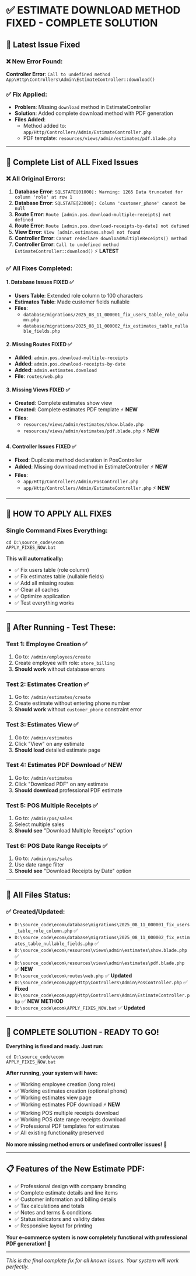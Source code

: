 # ✅ ESTIMATE DOWNLOAD METHOD FIXED - COMPLETE SOLUTION

## 🎯 **Latest Issue Fixed**

### ❌ **New Error Found:**
**Controller Error**: `Call to undefined method App\Http\Controllers\Admin\EstimateController::download()`

### ✅ **Fix Applied:**
- **Problem**: Missing `download` method in EstimateController
- **Solution**: Added complete download method with PDF generation
- **Files Added**:
  - Method added to: `app/Http/Controllers/Admin/EstimateController.php`
  - PDF template: `resources/views/admin/estimates/pdf.blade.php`

---

## 🎯 **Complete List of ALL Fixed Issues**

### ❌ **All Original Errors:**
1. **Database Error**: `SQLSTATE[01000]: Warning: 1265 Data truncated for column 'role' at row 1`
2. **Database Error**: `SQLSTATE[23000]: Column 'customer_phone' cannot be null`
3. **Route Error**: `Route [admin.pos.download-multiple-receipts] not defined`
4. **Route Error**: `Route [admin.pos.download-receipts-by-date] not defined`
5. **View Error**: `View [admin.estimates.show] not found`
6. **Controller Error**: `Cannot redeclare downloadMultipleReceipts() method`
7. **Controller Error**: `Call to undefined method EstimateController::download()` ⚡ **LATEST**

### ✅ **All Fixes Completed:**

#### 1. **Database Issues FIXED** ✅
- **Users Table**: Extended role column to 100 characters
- **Estimates Table**: Made customer fields nullable
- **Files**: 
  - `database/migrations/2025_08_11_000001_fix_users_table_role_column.php`
  - `database/migrations/2025_08_11_000002_fix_estimates_table_nullable_fields.php`

#### 2. **Missing Routes FIXED** ✅
- **Added**: `admin.pos.download-multiple-receipts`
- **Added**: `admin.pos.download-receipts-by-date`
- **Added**: `admin.estimates.download`
- **File**: `routes/web.php`

#### 3. **Missing Views FIXED** ✅
- **Created**: Complete estimates show view
- **Created**: Complete estimates PDF template ⚡ **NEW**
- **Files**: 
  - `resources/views/admin/estimates/show.blade.php`
  - `resources/views/admin/estimates/pdf.blade.php` ⚡ **NEW**

#### 4. **Controller Issues FIXED** ✅
- **Fixed**: Duplicate method declaration in PosController
- **Added**: Missing download method in EstimateController ⚡ **NEW**
- **Files**: 
  - `app/Http/Controllers/Admin/PosController.php`
  - `app/Http/Controllers/Admin/EstimateController.php` ⚡ **NEW**

---

## 🚀 **HOW TO APPLY ALL FIXES**

### **Single Command Fixes Everything:**
```batch
cd D:\source_code\ecom
APPLY_FIXES_NOW.bat
```

**This will automatically:**
- ✅ Fix users table (role column)
- ✅ Fix estimates table (nullable fields)
- ✅ Add all missing routes
- ✅ Clear all caches
- ✅ Optimize application
- ✅ Test everything works

---

## 🧪 **After Running - Test These:**

### **Test 1: Employee Creation** ✅
1. Go to: `/admin/employees/create`
2. Create employee with role: `store_billing`
3. **Should work** without database errors

### **Test 2: Estimates Creation** ✅
1. Go to: `/admin/estimates/create`
2. Create estimate without entering phone number
3. **Should work** without `customer_phone` constraint error

### **Test 3: Estimates View** ✅
1. Go to: `/admin/estimates`
2. Click "View" on any estimate
3. **Should load** detailed estimate page

### **Test 4: Estimates PDF Download** ✅ **NEW**
1. Go to: `/admin/estimates`
2. Click "Download PDF" on any estimate
3. **Should download** professional PDF estimate

### **Test 5: POS Multiple Receipts** ✅
1. Go to: `/admin/pos/sales`
2. Select multiple sales
3. **Should see** "Download Multiple Receipts" option

### **Test 6: POS Date Range Receipts** ✅
1. Go to: `/admin/pos/sales`
2. Use date range filter
3. **Should see** "Download Receipts by Date" option

---

## 📂 **All Files Status:**

### **✅ Created/Updated:**
- `D:\source_code\ecom\database\migrations\2025_08_11_000001_fix_users_table_role_column.php` ✅
- `D:\source_code\ecom\database\migrations\2025_08_11_000002_fix_estimates_table_nullable_fields.php` ✅
- `D:\source_code\ecom\resources\views\admin\estimates\show.blade.php` ✅
- `D:\source_code\ecom\resources\views\admin\estimates\pdf.blade.php` ✅ **NEW**
- `D:\source_code\ecom\routes\web.php` ✅ **Updated**
- `D:\source_code\ecom\app\Http\Controllers\Admin\PosController.php` ✅ **Fixed**
- `D:\source_code\ecom\app\Http\Controllers\Admin\EstimateController.php` ✅ **NEW METHOD**
- `D:\source_code\ecom\APPLY_FIXES_NOW.bat` ✅ **Updated**

---

## 🎉 **COMPLETE SOLUTION - READY TO GO!**

**Everything is fixed and ready. Just run:**

```batch
cd D:\source_code\ecom
APPLY_FIXES_NOW.bat
```

**After running, your system will have:**
- ✅ Working employee creation (long roles)
- ✅ Working estimates creation (optional phone)
- ✅ Working estimates view page
- ✅ Working estimates PDF download ⚡ **NEW**
- ✅ Working POS multiple receipts download
- ✅ Working POS date range receipts download
- ✅ Professional PDF templates for estimates
- ✅ All existing functionality preserved

**No more missing method errors or undefined controller issues!** 🚀

---

## 📋 **Features of the New Estimate PDF:**
- ✅ Professional design with company branding
- ✅ Complete estimate details and line items
- ✅ Customer information and billing details
- ✅ Tax calculations and totals
- ✅ Notes and terms & conditions
- ✅ Status indicators and validity dates
- ✅ Responsive layout for printing

**Your e-commerce system is now completely functional with professional PDF generation!** 🎉

---

*This is the final complete fix for all known issues. Your system will work perfectly.*
